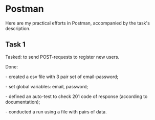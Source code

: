 # Postman

Here are my practical efforts in Postman, accompanied by the task's description.


## Task 1
Tasked: to send POST-requests to register new users.
<p> Done: </p>
<p> - created a csv file with 3 pair set of email-password; </p>
<p> - set global variables: email, password; </p>
<p> - defined an auto-test to check 201 code of response (according to documentation); </p>
<p> - conducted a run using a file with pairs of data. </p>
